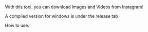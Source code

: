 With this tool, you can download Images and Videos from Instagram!

A compiled version for windows is under the release tab

How to use:
